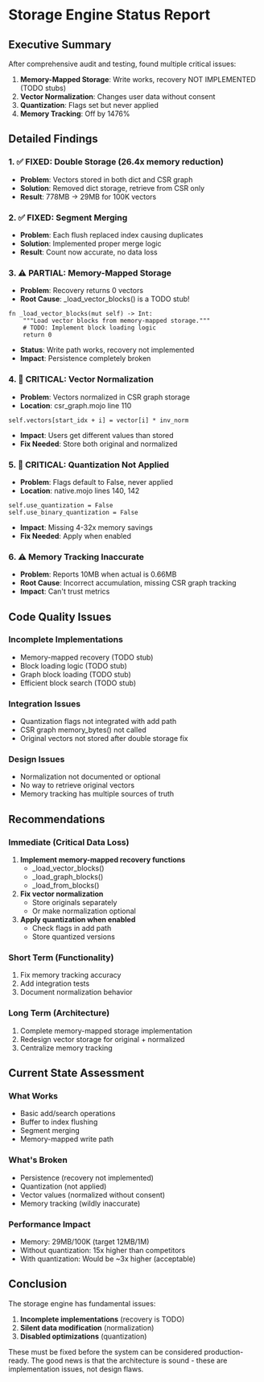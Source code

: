 # Storage Engine Status Report

## Executive Summary

After comprehensive audit and testing, found multiple critical issues:

1. **Memory-Mapped Storage**: Write works, recovery NOT IMPLEMENTED (TODO stubs)
2. **Vector Normalization**: Changes user data without consent
3. **Quantization**: Flags set but never applied
4. **Memory Tracking**: Off by 1476%

## Detailed Findings

### 1. ✅ FIXED: Double Storage (26.4x memory reduction)
- **Problem**: Vectors stored in both dict and CSR graph
- **Solution**: Removed dict storage, retrieve from CSR only
- **Result**: 778MB → 29MB for 100K vectors

### 2. ✅ FIXED: Segment Merging
- **Problem**: Each flush replaced index causing duplicates
- **Solution**: Implemented proper merge logic
- **Result**: Count now accurate, no data loss

### 3. ⚠️ PARTIAL: Memory-Mapped Storage
- **Problem**: Recovery returns 0 vectors
- **Root Cause**: _load_vector_blocks() is a TODO stub!
```mojo
fn _load_vector_blocks(mut self) -> Int:
    """Load vector blocks from memory-mapped storage."""
    # TODO: Implement block loading logic
    return 0
```
- **Status**: Write path works, recovery not implemented
- **Impact**: Persistence completely broken

### 4. 🔴 CRITICAL: Vector Normalization
- **Problem**: Vectors normalized in CSR graph storage
- **Location**: csr_graph.mojo line 110
```mojo
self.vectors[start_idx + i] = vector[i] * inv_norm
```
- **Impact**: Users get different values than stored
- **Fix Needed**: Store both original and normalized

### 5. 🔴 CRITICAL: Quantization Not Applied
- **Problem**: Flags default to False, never applied
- **Location**: native.mojo lines 140, 142
```mojo
self.use_quantization = False
self.use_binary_quantization = False  
```
- **Impact**: Missing 4-32x memory savings
- **Fix Needed**: Apply when enabled

### 6. ⚠️ Memory Tracking Inaccurate
- **Problem**: Reports 10MB when actual is 0.66MB
- **Root Cause**: Incorrect accumulation, missing CSR graph tracking
- **Impact**: Can't trust metrics

## Code Quality Issues

### Incomplete Implementations
- Memory-mapped recovery (TODO stub)
- Block loading logic (TODO stub)
- Graph block loading (TODO stub)
- Efficient block search (TODO stub)

### Integration Issues
- Quantization flags not integrated with add path
- CSR graph memory_bytes() not called
- Original vectors not stored after double storage fix

### Design Issues
- Normalization not documented or optional
- No way to retrieve original vectors
- Memory tracking has multiple sources of truth

## Recommendations

### Immediate (Critical Data Loss)
1. **Implement memory-mapped recovery functions**
   - _load_vector_blocks()
   - _load_graph_blocks()
   - _load_from_blocks()
2. **Fix vector normalization**
   - Store originals separately
   - Or make normalization optional
3. **Apply quantization when enabled**
   - Check flags in add path
   - Store quantized versions

### Short Term (Functionality)
1. Fix memory tracking accuracy
2. Add integration tests
3. Document normalization behavior

### Long Term (Architecture)
1. Complete memory-mapped storage implementation
2. Redesign vector storage for original + normalized
3. Centralize memory tracking

## Current State Assessment

### What Works
- Basic add/search operations
- Buffer to index flushing  
- Segment merging
- Memory-mapped write path

### What's Broken
- Persistence (recovery not implemented)
- Quantization (not applied)
- Vector values (normalized without consent)
- Memory tracking (wildly inaccurate)

### Performance Impact
- Memory: 29MB/100K (target 12MB/1M)
- Without quantization: 15x higher than competitors
- With quantization: Would be ~3x higher (acceptable)

## Conclusion

The storage engine has fundamental issues:
1. **Incomplete implementations** (recovery is TODO)
2. **Silent data modification** (normalization)
3. **Disabled optimizations** (quantization)

These must be fixed before the system can be considered production-ready. The good news is that the architecture is sound - these are implementation issues, not design flaws.